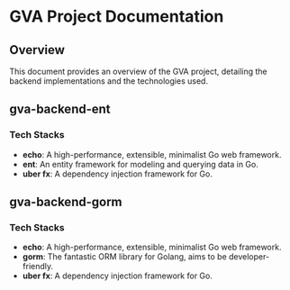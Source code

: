 # GVA Project Documentation

## Overview

This document provides an overview of the GVA project, detailing the backend implementations and the technologies used.

## gva-backend-ent

### Tech Stacks

- **echo**: A high-performance, extensible, minimalist Go web framework.
- **ent**: An entity framework for modeling and querying data in Go.
- **uber fx**: A dependency injection framework for Go.

## gva-backend-gorm

### Tech Stacks

- **echo**: A high-performance, extensible, minimalist Go web framework.
- **gorm**: The fantastic ORM library for Golang, aims to be developer-friendly.
- **uber fx**: A dependency injection framework for Go.

